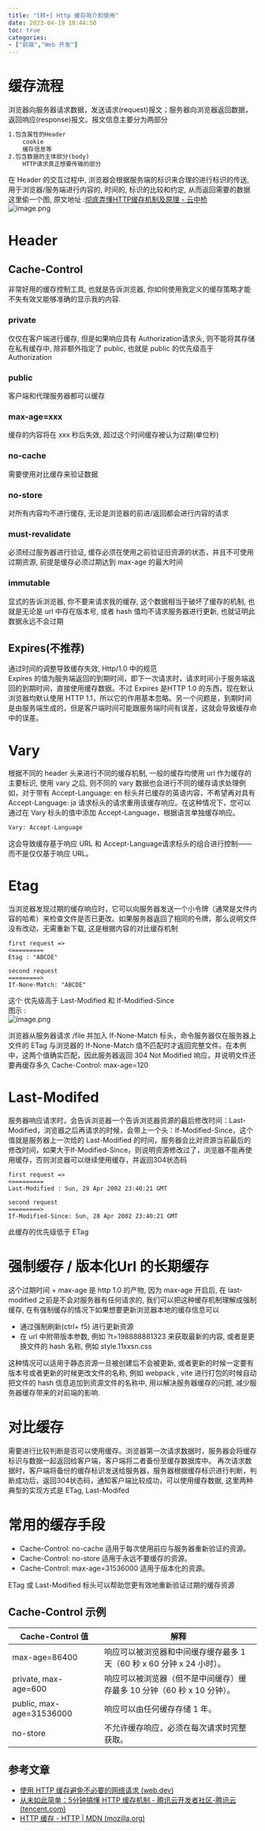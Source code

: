 ```yaml
---
title: "[转+] Http 缓存简介和使用"
date: 2023-04-19 10:44:50
toc: true
categories:
- ["前端","Web 开发"]
---
```


# 缓存流程
浏览器向服务器请求数据，发送请求(request)报文；服务器向浏览器返回数据，返回响应(response)报文。报文信息主要分为两部分

```html
1.包含属性的Header
	cookie
	缓存信息等
2.包含数据的主体部分(body)
	HTTP请求真正想要传输的部分
```
在 Header 的交互过程中, 浏览器会根据服务端的标识来合理的进行标识的传送, 用于浏览器/服务端进行内容的, 时间的, 标识的比较和约定, 从而返回需要的数据<br />这里偷一个图, 原文地址 :[彻底弄懂HTTP缓存机制及原理 - 云中桥](https://www.cnblogs.com/chenqf/p/6386163.html)<br />![image.png](https://file.wulicode.com/yuque/202304/20/17/29469tRKnYCQ.png?x-oss-process=image/resize,h_750)


# Header

## Cache-Control
非常好用的缓存控制工具, 也就是告诉浏览器, 你如何使用我定义的缓存策略才能不失有效又能够准确的显示我的内容.

### private
仅仅在客户端进行缓存, 但是如果响应具有 Authorization请求头, 则不能将其存储在私有缓存中, 除非额外指定了 public, 也就是 public 的优先级高于 Authorization

### public
客户端和代理服务器都可以缓存

### max-age=xxx
缓存的内容将在 xxx 秒后失效, 超过这个时间缓存被认为过期(单位秒)

### no-cache
需要使用对比缓存来验证数据

### no-store
对所有内容均不进行缓存, 无论是浏览器的前进/返回都会进行内容的请求

### must-revalidate
必须经过服务器进行验证, 缓存必须在使用之前验证旧资源的状态，并且不可使用过期资源, 前提是缓存必须过期达到 max-age 的最大时间

### immutable
显式的告诉浏览器, 你不要来请求我的缓存, 这个数据相当于破坏了缓存的机制, 也就是无论是 url 中存在版本号, 或者 hash 值均不请求服务器进行更新, 也就证明此数据永远不会过期

## Expires(不推荐)
通过时间的调整导致缓存失效, Http/1.0 中的规范<br />Expires 的值为服务端返回的到期时间，即下一次请求时，请求时间小于服务端返回的到期时间，直接使用缓存数据。不过 Expires 是HTTP 1.0 的东西，现在默认浏览器均默认使用 HTTP 1.1，所以它的作用基本忽略。另一个问题是，到期时间是由服务端生成的，但是客户端时间可能跟服务端时间有误差，这就会导致缓存命中的误差。

# Vary
根据不同的 header 头来进行不同的缓存机制, 一般的缓存均使用 url 作为缓存的主要标识, 使用 vary 之后, 则不同的 vary 数据也会进行不同的缓存请求处理例如，对于带有 Accept-Language: en 标头并已缓存的英语内容，不希望再对具有 Accept-Language: ja 请求标头的请求重用该缓存响应。在这种情况下，您可以通过在 Vary 标头的值中添加 Accept-Language，根据语言单独缓存响应。
```html
Vary: Accept-Language
```
这会导致缓存基于响应 URL 和 Accept-Language请求标头的组合进行控制——而不是仅仅基于响应 URL。

# Etag
当浏览器发现过期的缓存响应时，它可以向服务器发送一个小令牌（通常是文件内容的哈希）来检查文件是否已更改。如果服务器返回了相同的令牌，那么说明文件没有改动，无需重新下载, 这是根据内容的对比缓存机制
```
first request =>
<=========
Etag : "ABCDE"

second request
=========>
If-None-Match: "ABCDE"
```
这个 优先级高于 Last-Modified 和 If-Modified-Since<br />图示 :<br />![image.png](https://file.wulicode.com/yuque/202304/20/17/2947AKMxq8CF.png?x-oss-process=image/resize,h_251)

浏览器从服务器请求 /file 并加入 If-None-Match 标头，命令服务器仅在服务器上文件的 ETag 与浏览器的 If-None-Match 值不匹配时才返回完整文件。在本例中，这两个值确实匹配，因此服务器返回 304 Not Modified 响应，并说明文件还要再缓存多久 Cache-Control: max-age=120

# Last-Modifed
服务器响应请求时，会告诉浏览器一个告诉浏览器资源的最后修改时间：Last-Modified，浏览器之后再请求的时候，会带上一个头：If-Modified-Since，这个值就是服务器上一次给的 Last-Modified 的时间，服务器会比对资源当前最后的修改时间，如果大于If-Modified-Since，则说明资源修改过了，浏览器不能再使用缓存，否则浏览器可以继续使用缓存，并返回304状态码
```
first request =>
<=========
Last-Modified : Sun, 28 Apr 2002 23:40:21 GMT

second request
=========>
If-Modified-Since: Sun, 28 Apr 2002 23:40:21 GMT
```
此缓存的优先级低于 ETag

# 强制缓存 / 版本化Url 的长期缓存
这个过期时间 + max-age 是 http 1.0 的产物, 因为 max-age 开启后, 在 last-modified 之前是不会对服务器有任何请求的, 我们可以把这种缓存机制理解成强制缓存, 在有强制缓存的情况下如果想要更新浏览器本地的缓存信息可以

- 通过强制刷新(ctrl+ f5) 进行更新资源
- 在 url 中附带版本参数, 例如 ?t=198888881323 来获取最新的内容, 或者是更换文件的 hash 名称, 例如 style.11xxsn.css

这种情况可以适用于静态资源一旦被创建后不会被更新, 或者更新的时候一定要有版本号或者更新的时候更改文件的名称, 例如 webpack , vite 进行打包的时候自动把文件的 hash 信息追加到资源文件的名称中, 用以解决服务器缓存的问题, 减少服务器缓存带来的对前端的影响.

# 对比缓存
需要进行比较判断是否可以使用缓存。浏览器第一次请求数据时，服务器会将缓存标识与数据一起返回给客户端，客户端将二者备份至缓存数据库中。 再次请求数据时，客户端将备份的缓存标识发送给服务器，服务器根据缓存标识进行判断，判断成功后，返回304状态码，通知客户端比较成功，可以使用缓存数据, 这里两种典型的实现方式是 ETag, Last-Modifed

# 常用的缓存手段

- Cache-Control: no-cache 适用于每次使用前应与服务器重新验证的资源。
- Cache-Control: no-store 适用于永远不要缓存的资源。
- Cache-Control: max-age=31536000 适用于版本化的资源。

ETag 或 Last-Modified 标头可以帮助您更有效地重新验证过期的缓存资源

## Cache-Control 示例
| Cache-Control 值 | 解释 |
| --- | --- |
| max-age=86400 | 响应可以被浏览器和中间缓存缓存最多 1 天（60 秒 x 60 分钟 x 24 小时）。 |
| private, max-age=600 | 响应可以被浏览器（但不是中间缓存）缓存最多 10 分钟（60 秒 x 10 分钟）。 |
| public, max-age=31536000 | 响应可以由任何缓存存储 1 年。 |
| no-store | 不允许缓存响应，必须在每次请求时完整获取。 |


## 参考文章

- [使用 HTTP 缓存避免不必要的网络请求 (web.dev)](https://web.dev/i18n/zh/http-cache/)
- [从未如此简单：5分钟搞懂 HTTP 缓存机制 - 腾讯云开发者社区-腾讯云 (tencent.com)](https://cloud.tencent.com/developer/news/588770)
- [HTTP 缓存 - HTTP | MDN (mozilla.org)](https://developer.mozilla.org/zh-CN/docs/Web/HTTP/Caching#%E6%A6%82%E8%A7%88)

